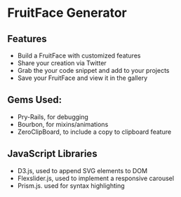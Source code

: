 # FruitFace Generator

## Features
* Build a FruitFace with customized features
* Share your creation via Twitter
* Grab the your code snippet and add to your projects
* Save your FruitFace and view it in the gallery

## Gems Used:
* Pry-Rails, for debugging
* Bourbon, for mixins/animations
* ZeroClipBoard, to include a copy to clipboard feature

## JavaScript Libraries
* D3.js, used to append SVG elements to DOM
* Flexslider.js, used to implement a responsive carousel
* Prism.js. used for syntax highlighting